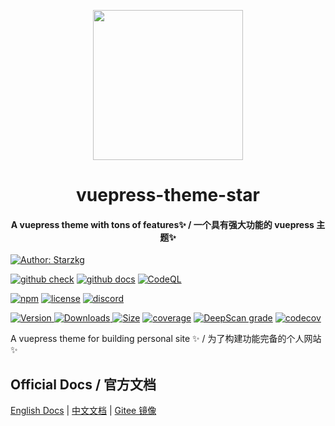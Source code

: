 <!-- markdownlint-disable -->
<p align="center">
  <img width="240" src="https://vuepress-star.shentuzhigang.cn/images/hero.png" style="text-align: center;"/>
</p>
<h1 align="center">vuepress-theme-star</h1>
<h4 align="center">A vuepress theme with tons of features✨ / 一个具有强大功能的 vuepress 主题✨</h4>

[![Author: Starzkg](https://img.shields.io/badge/Author-Starzkg-blue.svg?style=for-the-badge)](https://shentuzhigang.cn)

<!-- markdownlint-restore -->

[![github check](https://github.com/shentuzhigang/vuepress-theme-star/workflows/check/badge.svg)](https://github.com/shentuzhigang/vuepress-theme-star/actions?query=workflow%3Acheck)
[![github docs](https://github.com/shentuzhigang/vuepress-theme-star/workflows/docs/badge.svg)](https://github.com/shentuzhigang/vuepress-theme-star/actions?query=workflow%3Adocs)
[![CodeQL](https://github.com/shentuzhigang/vuepress-theme-star/actions/workflows/codeql-analysis.yml/badge.svg)]()

[![npm](https://badgen.net/npm/v/@starzkg/vuepress-theme-star/beta)](https://www.npmjs.com/package/@starzkg/vuepress-theme-star)
[![license](https://badgen.net/github/license/shentuzhigang/vuepress-theme-star)](https://github.com/shentuzhigang/vuepress-theme-star/blob/main/LICENSE)
[![discord](https://badgen.net/discord/online-members/ptFjefy6H5?icon=discord&label=discord)](https://discord.gg/ptFjefy6H5)

[![Version](https://img.shields.io/npm/v/@starzkg/vuepress-theme-star.svg?style=flat-square&logo=npm) ![Downloads](https://img.shields.io/npm/dm/@starzkg/vuepress-theme-star.svg?style=flat-square&logo=npm) ![Size](https://img.shields.io/bundlephobia/min/@starzkg/vuepress-theme-star?style=flat-square&logo=npm)](https://www.npmjs.com/package/@starzkg/vuepress-theme-star)
[![coverage](https://coveralls.io/repos/github/shentuzhigang/vuepress-theme-star/badge.svg?branch=main)](https://coveralls.io/github/shentuzhigang/vuepress-theme-star?branch=main)
[![DeepScan grade](https://deepscan.io/api/teams/9792/projects/15720/branches/318414/badge/grade.svg)](https://deepscan.io/dashboard/#view=project&tid=9792&pid=15720&bid=318414)
[![codecov](https://codecov.io/gh/shentuzhigang/vuepress-theme-star/branch/main/graph/badge.svg?token=TNYMbGlxQ9)](https://codecov.io/gh/shentuzhigang/vuepress-theme-star)

A vuepress theme for building personal site ✨ / 为了构建功能完备的个人网站 ✨

## Official Docs / 官方文档

[English Docs](https://vuepress-theme-star.github.io/) | [中文文档](https://vuepress-theme-star.github.io/zh/)
| [Gitee 镜像](#gitee-镜像)

